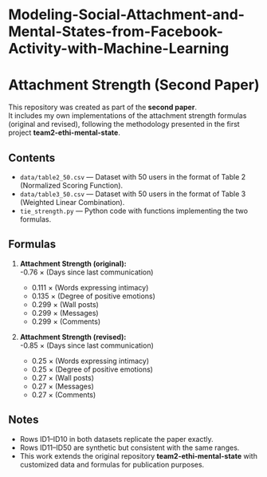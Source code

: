 # Modeling-Social-Attachment-and-Mental-States-from-Facebook-Activity-with-Machine-Learning

# Attachment Strength (Second Paper)

This repository was created as part of the **second paper**.  
It includes my own implementations of the attachment strength formulas (original and revised), following the methodology presented in the first project **team2-ethi-mental-state**.

## Contents
- `data/table2_50.csv` — Dataset with 50 users in the format of Table 2 (Normalized Scoring Function).  
- `data/table3_50.csv` — Dataset with 50 users in the format of Table 3 (Weighted Linear Combination).  
- `tie_strength.py` — Python code with functions implementing the two formulas.

## Formulas

1. **Attachment Strength (original):**  
   	-0.76 × (Days since last communication)  
   	+ 0.111 × (Words expressing intimacy)  
   	+ 0.135 × (Degree of positive emotions)  
   	+ 0.299 × (Wall posts)  
   	+ 0.299 × (Messages)  
   	+ 0.299 × (Comments)

2. **Attachment Strength (revised):**  
   	-0.85 × (Days since last communication)  
   	+ 0.25 × (Words expressing intimacy)  
   	+ 0.25 × (Degree of positive emotions)  
   	+ 0.27 × (Wall posts)  
   	+ 0.27 × (Messages)  
   	+ 0.27 × (Comments)

## Notes
- Rows ID1–ID10 in both datasets replicate the paper exactly.  
- Rows ID11–ID50 are synthetic but consistent with the same ranges.  
- This work extends the original repository **team2-ethi-mental-state** with customized data and formulas for publication purposes.
